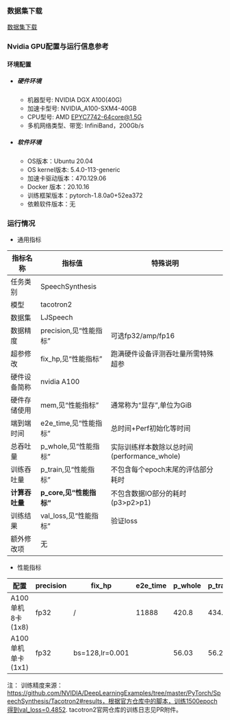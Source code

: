 ### 数据集下载

[数据集下载](../../benchmarks/tacotron2/README.md#数据集下载地址)

### Nvidia GPU配置与运行信息参考
#### 环境配置

- ##### 硬件环境
    - 机器型号: NVIDIA DGX A100(40G) 
    - 加速卡型号: NVIDIA_A100-SXM4-40GB
    - CPU型号: AMD EPYC7742-64core@1.5G
    - 多机网络类型、带宽: InfiniBand，200Gb/s

- ##### 软件环境
   - OS版本：Ubuntu 20.04
   - OS kernel版本: 5.4.0-113-generic     
   - 加速卡驱动版本：470.129.06
   - Docker 版本：20.10.16
   - 训练框架版本：pytorch-1.8.0a0+52ea372
   - 依赖软件版本：无


### 运行情况
* 通用指标

| 指标名称       | 指标值                  | 特殊说明                                    |
| -------------- | ----------------------- | ------------------------------------------- |
| 任务类别       | SpeechSynthesis         |                                             |
| 模型           | tacotron2               |                                             |
| 数据集         | LJSpeech                |                                             |
| 数据精度       | precision,见“性能指标”  | 可选fp32/amp/fp16                           |
| 超参修改       | fix_hp,见“性能指标”     | 跑满硬件设备评测吞吐量所需特殊超参          |
| 硬件设备简称   | nvidia A100             |                                             |
| 硬件存储使用   | mem,见“性能指标”        | 通常称为“显存”,单位为GiB                    |
| 端到端时间     | e2e_time,见“性能指标”   | 总时间+Perf初始化等时间                     |
| 总吞吐量       | p_whole,见“性能指标”    | 实际训练样本数除以总时间(performance_whole) |
| 训练吞吐量     | p_train,见“性能指标”    | 不包含每个epoch末尾的评估部分耗时           |
| **计算吞吐量** | **p_core,见“性能指标”** | 不包含数据IO部分的耗时(p3>p2>p1)            |
| 训练结果       | val_loss,见“性能指标”   | 验证loss                                    |
| 额外修改项     | 无                      |                                             |

* 性能指标

| 配置              | precision | fix_hp          | e2e_time | p_whole | p_train | p_core | val_loss | mem       |
| ----------------- | --------- | --------------- | -------- | ------- | ------- | ------ | -------- | --------- |
| A100单机8卡(1x8)    | fp32      | /               | 11888    | 420.8   | 434.6   | 447.7  | 0.4774   | 37.5/40.0 |
| A100单机单卡(1x1) | fp32      | bs=128,lr=0.001 |          | 56.03   | 56.28   | 57.43  |          | 35.1/40.0 |



注：
训练精度来源：https://github.com/NVIDIA/DeepLearningExamples/tree/master/PyTorch/SpeechSynthesis/Tacotron2#results，根据官方仓库中的脚本，训练1500epoch得到val_loss=0.4852.
tacotron2官网仓库的训练日志见PR附件。
